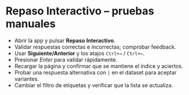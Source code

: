 # Repaso Interactivo – pruebas manuales

- Abrir la app y pulsar **Repaso Interactivo**.
- Validar respuestas correctas e incorrectas; comprobar feedback.
- Usar **Siguiente/Anterior** y los atajos `Ctrl+→` / `Ctrl+←`.
- Presionar *Enter* para validar rápidamente.
- Recargar la página y confirmar que se mantiene el índice y aciertos.
- Probar una respuesta alternativa con `|` en el dataset para aceptar variantes.
- Cambiar el filtro de etiquetas y verificar que la lista se actualiza.
